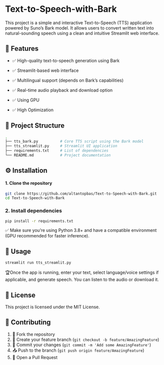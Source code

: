 # Text-to-Speech-with-Bark

This project is a simple and interactive Text-to-Speech (TTS) application powered by Suno’s Bark model. It allows users to convert written text into natural-sounding speech using a clean and intuitive Streamlit web interface.

## 🎯 Features
- ✅ High-quality text-to-speech generation using Bark

- ✅ Streamlit-based web interface

- ✅ Multilingual support (depends on Bark’s capabilities)

- ✅ Real-time audio playback and download option

- ✅ Using GPU

- ✅ High Optimization

## 📁 Project Structure
```bash
.
├── tts_bark.py          # Core TTS script using the Bark model
├── tts_streamlit.py     # Streamlit UI application
├── requirements.txt     # List of dependencies
└── README.md            # Project documentation
```

## ⚙️ Installation
#### 1. Clone the repository
```bash
git clone https://github.com/altantopbas/Text-to-Speech-with-Bark.git
cd Text-to-Speech-with-Bark
```

### 2. Install dependencies
```bash
pip install -r requirements.txt
```
✅ Make sure you’re using Python 3.8+ and have a compatible environment (GPU recommended for faster inference).
## 🚀 Usage
```bash
streamlit run tts_streamlit.py
```
🏆Once the app is running, enter your text, select language/voice settings if applicable, and generate speech. You can listen to the audio or download it.

## 📜 License

This project is licensed under the MIT License.

## 🤝 Contributing

1. 🔱 Fork the repository
2. 🌿 Create your feature branch (`git checkout -b feature/AmazingFeature`)
3. 💾 Commit your changes (`git commit -m 'Add some AmazingFeature'`)
4. 📤 Push to the branch (`git push origin feature/AmazingFeature`)
5. 🔄 Open a Pull Request 
